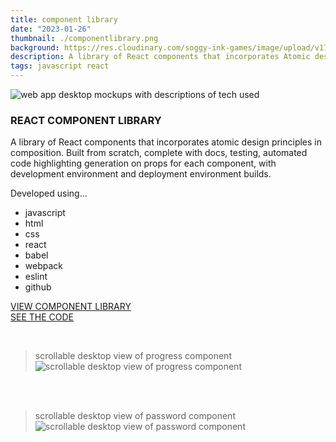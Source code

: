 ```yaml
---
title: component library
date: "2023-01-26"
thumbnail: ./componentlibrary.png
background: https://res.cloudinary.com/soggy-ink-games/image/upload/v1709873090/code-ian.png
description: A library of React components that incorporates Atomic design principles in composition.
tags: javascript react
---
```


![web app desktop mockups with descriptions of tech used](https://res.cloudinary.com/soggy-ink-games/image/upload/v1675011560/portfolio/webpagemock_jod3fz.gif)

### REACT COMPONENT LIBRARY

A library of React components that incorporates atomic design principles in composition. Built from scratch, complete with docs, testing, automated code highlighting generation on props for each component, with development environment and deployment environment builds.

Developed using...

- javascript
- html
- css
- react
- babel
- webpack
- eslint
- github

[VIEW COMPONENT LIBRARY](https://anaizing.github.io/anaizing-components/)
<br>
[SEE THE CODE](https://github.com/Anaizing/anaizing-components)

<br>

> scrollable desktop view of progress component
> ![scrollable desktop view of progress component](https://res.cloudinary.com/soggy-ink-games/image/upload/v1675011664/portfolio/progresscomponent_ydcabw.png)

<br>
<br>

> scrollable desktop view of password component
> ![scrollable desktop view of password component](https://res.cloudinary.com/soggy-ink-games/image/upload/v1675011718/portfolio/passwordcomponent_wuts4m.png)
